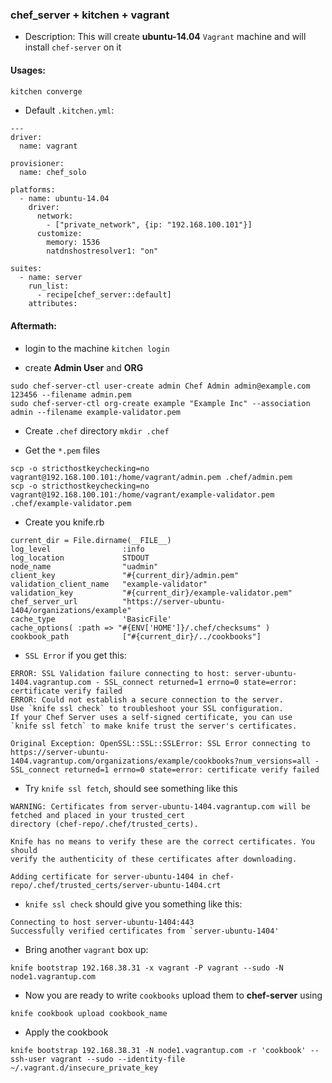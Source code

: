 ### chef_server + kitchen + vagrant

* Description: This will create **ubuntu-14.04** `Vagrant` machine and will install `chef-server` on it

#### Usages:

```bash
kitchen converge
```

* Default `.kitchen.yml`:

```
---
driver:
  name: vagrant

provisioner:
  name: chef_solo

platforms:
  - name: ubuntu-14.04
    driver:
      network:
        - ["private_network", {ip: "192.168.100.101"}]
      customize:
        memory: 1536
        natdnshostresolver1: "on"

suites:
  - name: server
    run_list:
      - recipe[chef_server::default]
    attributes:
```

#### Aftermath:

* login to the machine
`kitchen login`

* create **Admin User** and **ORG**
```
sudo chef-server-ctl user-create admin Chef Admin admin@example.com 123456 --filename admin.pem
sudo chef-server-ctl org-create example "Example Inc" --association admin --filename example-validator.pem
```

* Create `.chef` directory
`mkdir .chef`

* Get the `*.pem` files
```
scp -o stricthostkeychecking=no vagrant@192.168.100.101:/home/vagrant/admin.pem .chef/admin.pem
scp -o stricthostkeychecking=no vagrant@192.168.100.101:/home/vagrant/example-validator.pem .chef/example-validator.pem
```

* Create you knife.rb

```
current_dir = File.dirname(__FILE__)
log_level                :info
log_location             STDOUT
node_name                "uadmin"
client_key               "#{current_dir}/admin.pem"
validation_client_name   "example-validator"
validation_key           "#{current_dir}/example-validator.pem"
chef_server_url          "https://server-ubuntu-1404/organizations/example"
cache_type               'BasicFile'
cache_options( :path => "#{ENV['HOME']}/.chef/checksums" )
cookbook_path            ["#{current_dir}/../cookbooks"]
```
* `SSL Error` if you get this:

```
ERROR: SSL Validation failure connecting to host: server-ubuntu-1404.vagrantup.com - SSL_connect returned=1 errno=0 state=error: certificate verify failed
ERROR: Could not establish a secure connection to the server.
Use `knife ssl check` to troubleshoot your SSL configuration.
If your Chef Server uses a self-signed certificate, you can use
`knife ssl fetch` to make knife trust the server's certificates.

Original Exception: OpenSSL::SSL::SSLError: SSL Error connecting to https://server-ubuntu-1404.vagrantup.com/organizations/example/cookbooks?num_versions=all - SSL_connect returned=1 errno=0 state=error: certificate verify failed
```
* Try `knife ssl fetch`, should see something like this
```
WARNING: Certificates from server-ubuntu-1404.vagrantup.com will be fetched and placed in your trusted_cert
directory (chef-repo/.chef/trusted_certs).

Knife has no means to verify these are the correct certificates. You should
verify the authenticity of these certificates after downloading.

Adding certificate for server-ubuntu-1404 in chef-repo/.chef/trusted_certs/server-ubuntu-1404.crt
```
* `knife ssl check` should give you something like this:
```
Connecting to host server-ubuntu-1404:443
Successfully verified certificates from `server-ubuntu-1404'
```

* Bring another `vagrant` box up:
```
knife bootstrap 192.168.38.31 -x vagrant -P vagrant --sudo -N node1.vagrantup.com
```

* Now you are ready to write `cookbooks` upload them to **chef-server** using
```
knife cookbook upload cookbook_name
```

* Apply the cookbook
```
knife bootstrap 192.168.38.31 -N node1.vagrantup.com -r 'cookbook' --ssh-user vagrant --sudo --identity-file  ~/.vagrant.d/insecure_private_key
```



